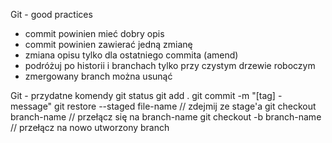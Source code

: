 Git - good practices

* commit powinien mieć dobry opis
* commit powinien zawierać jedną zmianę
* zmiana opisu tylko dla ostatniego commita (amend)
* podróżuj po historii i branchach tylko przy czystym drzewie roboczym
* zmergowany branch można usunąć


Git - przydatne komendy
git status
git add .
git commit -m "[tag] - message"
git restore --staged file-name // zdejmij ze stage'a
git checkout branch-name // przełącz się na branch-name
git checkout -b branch-name // przełącz na nowo utworzony branch

